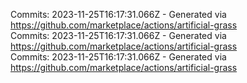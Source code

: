 Commits: 2023-11-25T16:17:31.066Z - Generated via https://github.com/marketplace/actions/artificial-grass
<br>
Commits: 2023-11-25T16:17:31.066Z - Generated via https://github.com/marketplace/actions/artificial-grass
<br>
Commits: 2023-11-25T16:17:31.066Z - Generated via https://github.com/marketplace/actions/artificial-grass
<br>
